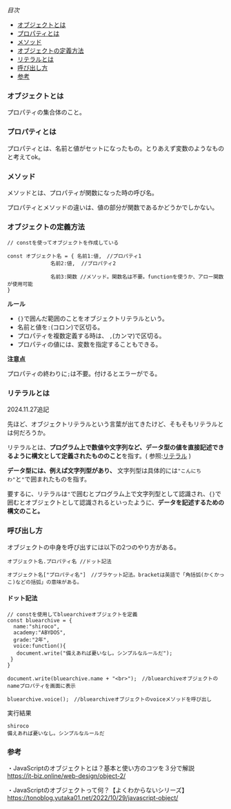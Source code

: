 *目次*
* [オブジェクトとは](#オブジェクトとは)
* [プロパティとは](#プロパティとは)
* [メソッド](#メソッド)
* [オブジェクトの定義方法](#オブジェクトの定義方法)
* [リテラルとは](#リテラルとは)
* [呼び出し方](#呼び出し方)
* [参考](#参考)

### オブジェクトとは

プロパティの集合体のこと。

### プロパティとは

プロパティとは、名前と値がセットになったもの。とりあえず変数のようなものと考えてok。

### メソッド

メソッドとは、プロパティが関数になった時の呼び名。

プロパティとメソッドの違いは、値の部分が関数であるかどうかでしかない。

### オブジェクトの定義方法

```
// constを使ってオブジェクトを作成している

const オブジェクト名 = { 名前1:値,　//プロパティ1　
              名前2:値,  //プロパティ2

              名前3:関数 //メソッド。関数名は不要。functionを使うか、アロー関数が使用可能
}
```

**ルール**

* `{}`で囲んだ範囲のことをオブジェクトリテラルという。
* 名前と値を`:`(コロン)で区切る。
* プロパティを複数定義する時は、 `,`(カンマ)で区切る。
* プロパティの値には、変数を指定することもできる。

**注意点**

プロパティの終わりに`;`は不要。付けるとエラーがでる。

### リテラルとは
2024.11.27追記

先ほど、オブジェクトリテラルという言葉が出てきたけど、そもそもリテラルとは何だろうか。

リテラルとは、**プログラム上で数値や文字列など、データ型の値を直接記述できるように構文として定義されたもののこと**を指す。( 参照:[リテラル](https://jsprimer.net/basic/data-type/#literal) )

**データ型には、例えば文字列型があり、** 文字列型は具体的には`"こんにちわ"`と`"`で囲まれたものを指す。

要するに、リテラルは`"`で囲むとプログラム上で文字列型として認識され、`{}`で囲むとオブジェクトとして認識されるといったように、**データを記述するための構文のこと。**

### 呼び出し方

オブジェクトの中身を呼び出すには以下の2つのやり方がある。

```
オブジェクト名.プロパティ名 //ドット記法

オブジェクト名["プロパティ名"]　//ブラケット記法。bracketは英語で「角括弧(かくかっこ)などの括弧」の意味がある。
```

#### ドット記法

```
// constを使用してbluearchiveオブジェクトを定義
const bluearchive = {
  name:"shiroco",
  academy:"ABYDOS",
  grade:"2年",
  voice:function(){
   document.write("備えあれば憂いなし。シンプルなルールだ");
 } 
}

document.write(bluearchive.name + "<br>");　//bluearchiveオブジェクトのnameプロパティを画面に表示

bluearchive.voice();　//bluearchiveオブジェクトのvoiceメソッドを呼び出し
```

実行結果
```
shiroco
備えあれば憂いなし。シンプルなルールだ 
```

### 参考
・JavaScriptのオブジェクトとは？基本と使い方のコツを３分で解説  
https://it-biz.online/web-design/object-2/

・JavaScriptのオブジェクトって何？【よくわからないシリーズ】  
https://tonoblog.yutaka01.net/2022/10/29/javascript-object/
